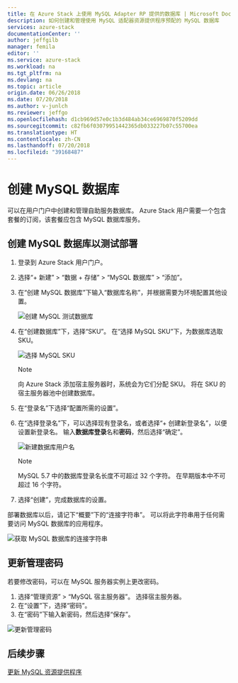 ```yaml
---
title: 在 Azure Stack 上使用 MySQL Adapter RP 提供的数据库 | Microsoft Docs
description: 如何创建和管理使用 MySQL 适配器资源提供程序预配的 MySQL 数据库
services: azure-stack
documentationCenter: ''
author: jeffgilb
manager: femila
editor: ''
ms.service: azure-stack
ms.workload: na
ms.tgt_pltfrm: na
ms.devlang: na
ms.topic: article
origin.date: 06/26/2018
ms.date: 07/20/2018
ms.author: v-junlch
ms.reviewer: jeffgo
ms.openlocfilehash: d1cb969d57e0c1b3d484ab34ce6969870f5209dd
ms.sourcegitcommit: c82fb6f03079951442365db033227b07c55700ea
ms.translationtype: HT
ms.contentlocale: zh-CN
ms.lasthandoff: 07/20/2018
ms.locfileid: "39168487"
---
```

# <a name="create-mysql-databases"></a>创建 MySQL 数据库

可以在用户门户中创建和管理自助服务数据库。 Azure Stack 用户需要一个包含套餐的订阅，该套餐应包含 MySQL 数据库服务。

## <a name="test-your-deployment-by-creating-a-mysql-database"></a>创建 MySQL 数据库以测试部署

1. 登录到 Azure Stack 用户门户。
2. 选择“+ 新建” > “数据 + 存储” > “MySQL 数据库” > “添加”。
3. 在“创建 MySQL 数据库”下输入“数据库名称”，并根据需要为环境配置其他设置。

    ![创建 MySQL 测试数据库](./media/azure-stack-mysql-rp-deploy/mysql-create-db.png)

4. 在“创建数据库”下，选择“SKU”。 在“选择 MySQL SKU”下，为数据库选取 SKU。

    ![选择 MySQL SKU](./media/azure-stack-mysql-rp-deploy/mysql-select-a-sku.png)

    >[!Note]
    >向 Azure Stack 添加宿主服务器时，系统会为它们分配 SKU。 将在 SKU 的宿主服务器池中创建数据库。

5. 在“登录名”下选择“配置所需的设置”。
6. 在“选择登录名”下，可以选择现有登录名，或者选择“+ 创建新登录名”，以便设置新登录名。  输入**数据库登录**名和**密码**，然后选择“确定”。

    ![新建数据库用户名](./media/azure-stack-mysql-rp-deploy/create-new-login.png)

    >[!NOTE]
    >MySQL 5.7 中的数据库登录名长度不可超过 32 个字符。 在早期版本中不可超过 16 个字符。

7. 选择“创建”，完成数据库的设置。

部署数据库以后，请记下“概要”下的“连接字符串”。 可以将此字符串用于任何需要访问 MySQL 数据库的应用程序。

![获取 MySQL 数据库的连接字符串](./media/azure-stack-mysql-rp-deploy/mysql-db-created.png)

## <a name="update-the-administrative-password"></a>更新管理密码

若要修改密码，可以在 MySQL 服务器实例上更改密码。

1. 选择“管理资源” > “MySQL 宿主服务器”。 选择宿主服务器。
2. 在“设置”下，选择“密码”。
3. 在“密码”下输入新密码，然后选择“保存”。

![更新管理密码](./media/azure-stack-mysql-rp-deploy/mysql-update-password.png)

## <a name="next-steps"></a>后续步骤

[更新 MySQL 资源提供程序](azure-stack-mysql-resource-provider-update.md)

<!-- Update_Description: wording update -->